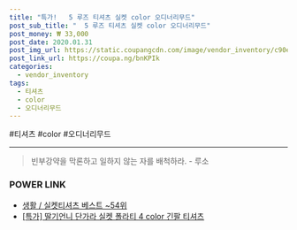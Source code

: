 ```yaml
--- 
title: "특가!   5 루즈 티셔츠 실켓 color 오디너리무드" 
post_sub_title: "  5 루즈 티셔츠 실켓 color 오디너리무드" 
post_money: ₩ 33,000 
post_date: 2020.01.31 
post_img_url: https://static.coupangcdn.com/image/vendor_inventory/c90e/66473af65b94103bcf286d1cc5a8c1b634843fff16af019b394599e9b6dd.jpg 
post_link_url: https://coupa.ng/bnKPIk 
categories: 
  - vendor_inventory 
tags: 
  - 티셔츠 
  - color 
  - 오디너리무드 
--- 
```

  #티셔츠 #color #오디너리무드 
<hr> 

> 빈부강약을 막론하고 일하지 않는 자를 배척하라. - 루소 


### POWER LINK

* <a href="https://blog.naver.com/santokki14/221790846209" target="_blank">생활 / 실켓티셔츠 베스트 ~54위</a>
* <a href="https://blog.naver.com/sakai111/221791956149" target="_blank">[특가] 딸기언니 단가라 실켓 폴라티 4 color 긴팔 티셔츠</a>
